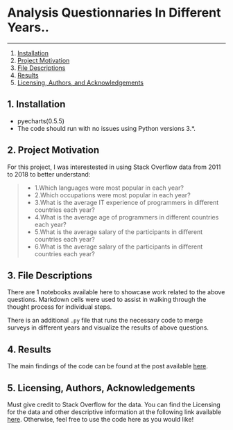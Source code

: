 # Analysis Questionnaries In Different Years..

--------------------------------------
1. [Installation](#installation)
2. [Project Motivation](#motivation)
3. [File Descriptions](#files)
4. [Results](#results)
5. [Licensing, Authors, and Acknowledgements](#licensing)

## 1. Installation <a name="installation"></a>

- pyecharts(0.5.5)
- The code should run with no issues using Python versions 3.*.

## 2. Project Motivation <a name="motivation"></a>
For this project, I was interestested in using Stack Overflow data from 2011 to 2018 to better understand:
> * 1.Which languages were most popular in each year?  
> * 2.Which occupations were most popular in each year?  
> * 3.What is the average IT experience of programmers in different countries each year?  
> * 4.What is the average age of programmers in different countries each year? 
> * 5.What is the average salary of the participants in different countries each year?  
> * 6.What is the average salary of the participants in different countries each year? 

## 3. File Descriptions <a name="files"></a>  
There are 1 notebooks available here to showcase work related to the above questions. Markdown cells were used to assist in walking through the thought process for individual steps.  

There is an additional `.py` file that runs the necessary code to merge surveys in different years and visualize the results of above questions.

## 4. Results <a name="results"></a>
The main findings of the code can be found at the post available [here](https://medium.com/@ujjwalrajput.srmuniversity/industries-development-trends-from-2011-to-2018-75550ab4a089).

## 5. Licensing, Authors, Acknowledgements<a name="licensing"></a>
Must give credit to Stack Overflow for the data.  You can find the Licensing for the data and other descriptive information at the following link available [here](https://insights.stackoverflow.com/survey).  Otherwise, feel free to use the code here as you would like! 
